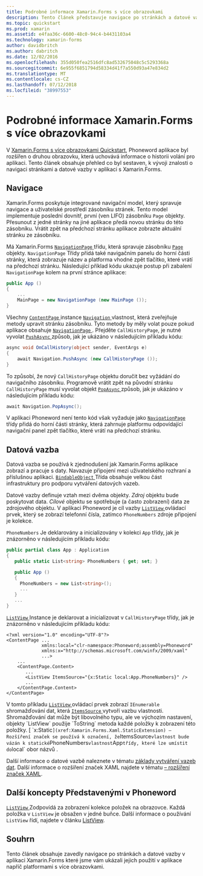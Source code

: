 ```yaml
---
title: Podrobné informace Xamarin.Forms s více obrazovkami
description: Tento článek představuje navigace po stránkách a datové vazby v aplikaci Xamarin.Forms a ukazuje jeho použití v aplikace napříč platformami s více obrazovkami.
ms.topic: quickstart
ms.prod: xamarin
ms.assetid: e4faa36c-6600-48c0-94c4-b4431103a4
ms.technology: xamarin-forms
author: davidbritch
ms.author: dabritch
ms.date: 12/02/2016
ms.openlocfilehash: 355d050fea2516dfc8ad532675048c5c5293368a
ms.sourcegitcommit: 6e955f6851794d58334d41f7a550d93a47e834d2
ms.translationtype: MT
ms.contentlocale: cs-CZ
ms.lasthandoff: 07/12/2018
ms.locfileid: "38997553"
---
```

# <a name="xamarinforms-multiscreen-deep-dive"></a>Podrobné informace Xamarin.Forms s více obrazovkami

V [Xamarin.Forms s více obrazovkami Quickstart](~/xamarin-forms/get-started/hello-xamarin-forms-multiscreen/quickstart.md), Phoneword aplikace byl rozšířen o druhou obrazovku, která uchovává informace o historii volání pro aplikaci. Tento článek obsahuje přehled co byl sestaven, k vývoji znalosti o navigaci stránkami a datové vazby v aplikaci s Xamarin.Forms.

## <a name="navigation"></a>Navigace

Xamarin.Forms poskytuje integrované navigační model, který spravuje navigace a uživatelské prostředí zásobníku stránek. Tento model implementuje poslední dovnitř, první (ven LIFO) zásobníku `Page` objekty. Přesunout z jedné stránky na jiné aplikace předá novou stránku do této zásobníku. Vrátit zpět na předchozí stránku aplikace zobrazte aktuální stránku ze zásobníku.

Má Xamarin.Forms [ `NavigationPage` ](xref:Xamarin.Forms.NavigationPage) třídu, která spravuje zásobníku [ `Page` ](xref:Xamarin.Forms.Page) objekty. `NavigationPage` Třídy přidá také navigačním panelu do horní části stránky, která zobrazuje název a platforma vhodné <span class="uiitem">zpět</span> tlačítko, které vrátí na předchozí stránku. Následující příklad kódu ukazuje postup při zabalení `NavigationPage` kolem na první stránce aplikace:

```csharp
public App ()
{
    ...
    MainPage = new NavigationPage (new MainPage ());
}
```

Všechny [ `ContentPage` ](xref:Xamarin.Forms.ContentPage) instance [ `Navigation` ](xref:Xamarin.Forms.VisualElement.Navigation) vlastnost, která zveřejňuje metody upravit stránku zásobníku. Tyto metody by měly volat pouze pokud aplikace obsahuje [ `NavigationPage` ](xref:Xamarin.Forms.NavigationPage). Přejděte `CallHistoryPage`, je nutné vyvolat [ `PushAsync` ](xref:Xamarin.Forms.NavigationPage.PushAsync(Xamarin.Forms.Page)) způsob, jak je ukázáno v následujícím příkladu kódu:

```csharp
async void OnCallHistory(object sender, EventArgs e)
{
    await Navigation.PushAsync (new CallHistoryPage ());
}
```

To způsobí, že nový `CallHistoryPage` objektu doručit bez vyžádání do navigačního zásobníku. Programově vrátit zpět na původní stránku `CallHistoryPage` musí vyvolat objekt [ `PopAsync` ](xref:Xamarin.Forms.NavigationPage.PopAsync) způsob, jak je ukázáno v následujícím příkladu kódu:

```csharp
await Navigation.PopAsync();
```

V aplikaci Phoneword není tento kód však vyžaduje jako [ `NavigationPage` ](xref:Xamarin.Forms.NavigationPage) třídy přidá do horní části stránky, která zahrnuje platformu odpovídající navigační panel <span class="uiitem">zpět</span> tlačítko, které vrátí na předchozí stránku.

## <a name="data-binding"></a>Datová vazba

Datová vazba se používá k zjednodušení jak Xamarin.Forms aplikace zobrazí a pracuje s daty. Navazuje připojení mezi uživatelského rozhraní a příslušnou aplikaci. [ `BindableObject` ](xref:Xamarin.Forms.BindableObject) Třída obsahuje velkou část infrastruktury pro podporu vytváření datových vazeb.

Datové vazby definuje vztah mezi dvěma objekty. *Zdroj* objektu bude poskytovat data. *Cílové* objektu se spotřebuje (a často zobrazení) data ze zdrojového objektu. V aplikaci Phoneword je cíl vazby [ `ListView` ](xref:Xamarin.Forms.ListView) ovládací prvek, který se zobrazí telefonní čísla, zatímco `PhoneNumbers` zdroje připojení je kolekce.

`PhoneNumbers` Je deklarovány a inicializovány v kolekci `App` třídy, jak je znázorněno v následujícím příkladu kódu:

```csharp
public partial class App : Application
{
   public static List<string> PhoneNumbers { get; set; }

   public App ()
   {
     PhoneNumbers = new List<string>();
     ...
   }
   ...
}
```

[ `ListView` ](xref:Xamarin.Forms.ListView) Instance je deklarovat a inicializovat v `CallHistoryPage` třídy, jak je znázorněno v následujícím příkladu kódu:

```xaml
<?xml version="1.0" encoding="UTF-8"?>
<ContentPage ...
             xmlns:local="clr-namespace:Phoneword;assembly=Phoneword"
             xmlns:x="http://schemas.microsoft.com/winfx/2009/xaml"
             ...>
    ...
    <ContentPage.Content>
       ...
       <ListView ItemsSource="{x:Static local:App.PhoneNumbers}" />
       ...
    </ContentPage.Content>
</ContentPage>
```

V tomto příkladu [ `ListView` ](xref:Xamarin.Forms.ListView) ovládací prvek zobrazí `IEnumerable` shromažďování dat, která [ `ItemsSource` ](xref:Xamarin.Forms.ItemsView`1.ItemsSource) vytvoří vazbu vlastnosti. Shromažďování dat může být libovolného typu, ale ve výchozím nastavení, objekty `ListView` použije `ToString` metoda každé položky k zobrazení této položky. [ `x:Static` ](xref:Xamarin.Forms.Xaml.StaticExtension) – Rozšíření značek se používá k označení, že `ItemsSource` vlastnost bude vázán k statické `PhoneNumbers` vlastnost `App` třídy, které lze umístit do `local` obor názvů .

Další informace o datové vazbě naleznete v tématu [základy vytváření vazeb dat](~/xamarin-forms/xaml/xaml-basics/data-binding-basics.md). Další informace o rozšíření značek XAML najdete v tématu [– rozšíření značek XAML](~/xamarin-forms/xaml/xaml-basics/xaml-markup-extensions.md).

## <a name="additional-concepts-introduced-in-phoneword"></a>Další koncepty Představenými v Phoneword

[ `ListView` ](xref:Xamarin.Forms.ListView) Zodpovídá za zobrazení kolekce položek na obrazovce. Každá položka v `ListView` je obsažen v jedné buňce. Další informace o používání `ListView` řídí, najdete v článku [ListView](~/xamarin-forms/user-interface/listview/index.md).

## <a name="summary"></a>Souhrn

Tento článek obsahuje zavedly navigace po stránkách a datové vazby v aplikaci Xamarin.Forms které jsme vám ukázali jejich použití v aplikace napříč platformami s více obrazovkami.
